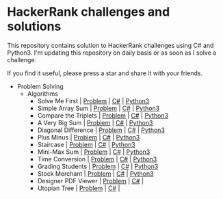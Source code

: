 # HackerRank challenges and solutions

This repository contains solution to HackerRank challenges using C# and Python3. I'm updating this repository on daily basis or as soon as I solve a challenge.

If you find it useful, please press a star and share it with your friends.

- Problem Solving
  - Algorithms
    - Solve Me First | [Problem](https://www.hackerrank.com/challenges/solve-me-first/problem) | [C#](https://github.com/PrasadHonrao/HackerRank/blob/master/problem-solving/algorithms/solve-me-first/solve-me-first.cs) | [Python3](https://github.com/PrasadHonrao/HackerRank/blob/master/problem-solving/algorithms/solve-me-first/solve-me-first.py)
    - Simple Array Sum | [Problem](https://www.hackerrank.com/challenges/simple-array-sum/problem) | [C#](https://github.com/PrasadHonrao/HackerRank/blob/master/problem-solving/algorithms/simple-array-sum/simple-array-sum.cs) | [Python3](https://github.com/PrasadHonrao/HackerRank/blob/master/problem-solving/algorithms/simple-array-sum/simple-array-sum.py)
    - Compare the Triplets | [Problem](https://www.hackerrank.com/challenges/compare-the-triplets/problem) | [C#](https://github.com/PrasadHonrao/HackerRank/blob/master/problem-solving/algorithms/compare-the-triplets/compare-the-triplets.cs) | [Python3](https://github.com/PrasadHonrao/HackerRank/blob/master/problem-solving/algorithms/compare-the-triplets/compare-the-triplets.py)
    - A Very Big Sum | [Problem](https://www.hackerrank.com/challenges/a-very-big-sum/problem) | [C#](https://github.com/PrasadHonrao/HackerRank/blob/master/problem-solving/algorithms/a-very-big-sum/a-very-big-sum.cs) | [Python3](https://github.com/PrasadHonrao/HackerRank/blob/master/problem-solving/algorithms/a-very-big-sum/a-very-big-sum.py)
    - Diagonal Difference | [Problem](https://www.hackerrank.com/challenges/diagonal-difference/problem) | [C#](https://github.com/PrasadHonrao/HackerRank/blob/master/problem-solving/algorithms/diagonal-difference/diagonal-difference.cs) | [Python3](https://github.com/PrasadHonrao/HackerRank/blob/master/problem-solving/algorithms/diagonal-difference/diagonal-difference.py)
    - Plus Minus | [Problem](https://www.hackerrank.com/challenges/plus-minus/problem) | [C#](https://github.com/PrasadHonrao/HackerRank/blob/master/problem-solving/algorithms/plus-minus/plus-minus.cs) | [Python3](https://github.com/PrasadHonrao/HackerRank/blob/master/problem-solving/algorithms/plus-minus/plus-minus.py)
    - Staircase | [Problem](https://www.hackerrank.com/challenges/staircase/problem) | [C#](https://github.com/PrasadHonrao/HackerRank/blob/master/problem-solving/algorithms/staircase/staircase.cs) | [Python3](https://github.com/PrasadHonrao/HackerRank/blob/master/problem-solving/algorithms/staircase/staircase.py)
    - Mini-Max Sum | [Problem](https://www.hackerrank.com/challenges/mini-max-sum/problem) | [C#](https://github.com/PrasadHonrao/HackerRank/blob/master/problem-solving/algorithms/mini-max-sum/mini-max-sum.cs) | [Python3](https://github.com/PrasadHonrao/HackerRank/blob/master/problem-solving/algorithms/mini-max-sum/mini-max-sum.py)
    - Time Conversion | [Problem](https://www.hackerrank.com/challenges/time-conversion/problem) | [C#](https://github.com/PrasadHonrao/HackerRank/blob/master/problem-solving/algorithms/time-conversion/time-conversion.cs) | [Python3](https://github.com/PrasadHonrao/HackerRank/blob/master/problem-solving/algorithms/time-conversion/time-conversion.py)
    - Grading Students | [Problem](https://www.hackerrank.com/challenges/grading/problem) | [C#](https://github.com/PrasadHonrao/HackerRank/blob/master/problem-solving/algorithms/grading-students/grading-students.cs) | [Python3](https://github.com/PrasadHonrao/HackerRank/blob/master/problem-solving/algorithms/grading-students/grading-students.py)
    - Stock Merchant | [Problem](https://www.hackerrank.com/challenges/sock-merchant) | [C#](https://github.com/PrasadHonrao/HackerRank/blob/master/problem-solving/algorithms/stock-merchant/stock-merchant.cs) | [Python3](https://github.com/PrasadHonrao/HackerRank/blob/master/problem-solving/algorithms/stock-merchant/stock-merchant.py)
    - Designer PDF Viewer | [Problem](https://www.hackerrank.com/challenges/designer-pdf-viewer/problem) | [C#](https://github.com/PrasadHonrao/HackerRank/blob/master/problem-solving/algorithms/designer-pdf-viewer/designer-pdf-viewer.cs) |
    - Utopian Tree | [Problem](https://www.hackerrank.com/challenges/utopian-tree/problem) | [C#](https://github.com/PrasadHonrao/HackerRank/blob/master/problem-solving/algorithms/utopian-tree/utopian-tree.cs) |